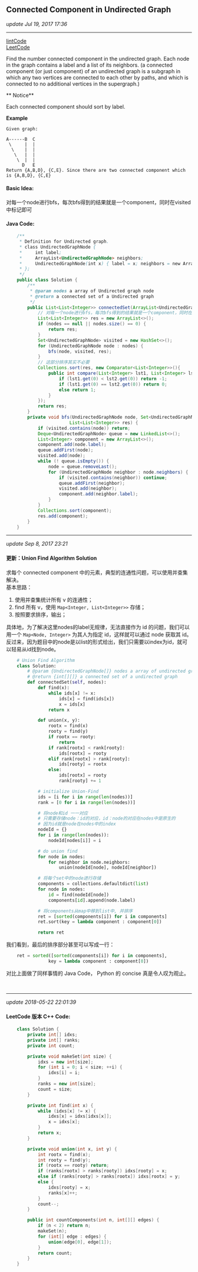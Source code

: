 ## Connected Component in Undirected Graph
_update Jul 19, 2017 17:36_

---
[lintCode](http://www.lintcode.com/en/problem/connected-component-in-undirected-graph/)   
[LeetCode](https://leetcode.com/problems/number-of-connected-components-in-an-undirected-graph/description/)      


Find the number connected component in the undirected graph. Each node in the graph contains a label and a list of its neighbors. (a connected component (or just component) of an undirected graph is a subgraph in which any two vertices are connected to each other by paths, and which is connected to no additional vertices in the supergraph.)

** Notice**

Each connected component should sort by label.

**Example**

    Given graph:

    A------B  C
     \     |  |
      \    |  |
       \   |  |
        \  |  |
          D   E
    Return {A,B,D}, {C,E}. Since there are two connected component which is {A,B,D}, {C,E}

#### Basic Idea:
对每一个node进行bfs，每次bfs得到的结果就是一个component，同时在visited中标记即可

#### Java Code:
```java
    /**
     * Definition for Undirected graph.
     * class UndirectedGraphNode {
     *     int label;
     *     ArrayList<UndirectedGraphNode> neighbors;
     *     UndirectedGraphNode(int x) { label = x; neighbors = new ArrayList<UndirectedGraphNode>(); }
     * };
     */
    public class Solution {
        /**
         * @param nodes a array of Undirected graph node
         * @return a connected set of a Undirected graph
         */
        public List<List<Integer>> connectedSet(ArrayList<UndirectedGraphNode> nodes) {
            // 对每一个node进行bfs，每次bfs得到的结果就是一个component，同时在visited中标记即可
            List<List<Integer>> res = new ArrayList<>();
            if (nodes == null || nodes.size() == 0) {
                return res;
            }
            Set<UndirectedGraphNode> visited = new HashSet<>();
            for (UndirectedGraphNode node : nodes) {
                bfs(node, visited, res);
            }
            // 这部分排序其实不必要
            Collections.sort(res, new Comparator<List<Integer>>(){
                public int compare(List<Integer> lst1, List<Integer> lst2) {
                    if (lst1.get(0) < lst2.get(0)) return -1;
                    if (lst1.get(0) == lst2.get(0)) return 0;
                    else return 1;
                }
            });
            return res;
        }
        private void bfs(UndirectedGraphNode node, Set<UndirectedGraphNode> visited,
                        List<List<Integer>> res) {
            if (visited.contains(node)) return;
            Deque<UndirectedGraphNode> queue = new LinkedList<>();
            List<Integer> component = new ArrayList<>();
            component.add(node.label);
            queue.addFirst(node);
            visited.add(node);
            while (! queue.isEmpty()) {
                node = queue.removeLast();
                for (UndirectedGraphNode neighbor : node.neighbors) {
                    if (visited.contains(neighbor)) continue;
                    queue.addFirst(neighbor);
                    visited.add(neighbor);
                    component.add(neighbor.label);
                }
            }
            Collections.sort(component);
            res.add(component);
        }
    }
```

---
_update Sep 8, 2017  23:21_

#### 更新：Union Find Algorithm Solution
求每个 connected component 中的元素，典型的连通性问题，可以使用并查集解决。  
基本思路：
1.  使用并查集统计所有 v 的连通性；
2.  find 所有 v，使用 `Map<Integer, List<Integer>>` 存储；
3.  按照要求排序，输出；

具体地，为了解决这里nodes的label无规律，无法直接作为 id 的问题，我们可以用一个 `Map<Node, Integer>` 为其人为指定 id，这样就可以通过 node 获取其 id。反过来，因为题目中的node是以list的形式给出，我们只需要以index为id，就可以轻易从id找到node。

```python
    # Union Find Algorithm
    class Solution:
        # @param {UndirectedGraphNode[]} nodes a array of undirected graph node
        # @return {int[][]} a connected set of a undirected graph
        def connectedSet(self, nodes):
            def find(x):
                while ids[x] != x:
                    ids[x] = find(ids[x])
                    x = ids[x]
                return x

            def union(x, y):
                rootx = find(x)
                rooty = find(y)
                if rootx == rooty:
                    return
                if rank[rootx] < rank[rooty]:
                    ids[rootx] = rooty
                elif rank[rootx] > rank[rooty]:
                    ids[rooty] = rootx
                else:
                    ids[rootx] = rooty
                    rank[rooty] += 1

            # initialize Union-Find        
            ids = [i for i in range(len(nodes))]
            rank = [0 for i in range(len(nodes))]

            # 将node和id 一一对应
            # 只需要存储node：id的对应，id：node的对应在nodes中是原生的
            # 因为id就是node在nodes中的index
            nodeId = {}
            for i in range(len(nodes)):
                nodeId[nodes[i]] = i

            # do union find
            for node in nodes:
                for neighbor in node.neighbors:
                    union(nodeId[node], nodeId[neighbor])

            # 将每个set中的node进行存储
            components = collections.defaultdict(list)
            for node in nodes:
                id = find(nodeId[node])
                components[id].append(node.label)

            # 将components从map中移到list中, 并排序
            ret = [sorted(components[i]) for i in components]
            ret.sort(key = lambda component : component[0])

            return ret
```

我们看到，最后的排序部分甚至可以写成一行：
```python
    ret = sorted([sorted(components[i]) for i in components],
                key = lambda component : component[0])
```
对比上面做了同样事情的 Java Code， Python 的 concise 真是令人叹为观止。

<br>

---
_update 2018-05-22 22:01:39_

#### LeetCode 版本 C++ Code:
```cpp
    class Solution {
        private int[] idxs;
        private int[] ranks;
        private int count;

        private void makeSet(int size) {
            idxs = new int[size];
            for (int i = 0; i < size; ++i) {
                idxs[i] = i;
            }
            ranks = new int[size];
            count = size;
        }

        private int find(int x) {
            while (idxs[x] != x) {
                idxs[x] = idxs[idxs[x]];
                x = idxs[x];
            }
            return x;
        }

        private void union(int x, int y) {
            int rootx = find(x);
            int rooty = find(y);
            if (rootx == rooty) return;
            if (ranks[rootx] > ranks[rooty]) idxs[rooty] = x;
            else if (ranks[rooty] > ranks[rootx]) idxs[rootx] = y;
            else {
                idxs[rooty] = x;
                ranks[x]++;
            }
            count--;
        }

        public int countComponents(int n, int[][] edges) {
            if (n < 2) return n;
            makeSet(n);
            for (int[] edge : edges) {
                union(edge[0], edge[1]);
            }
            return count;
        }
    }
```
